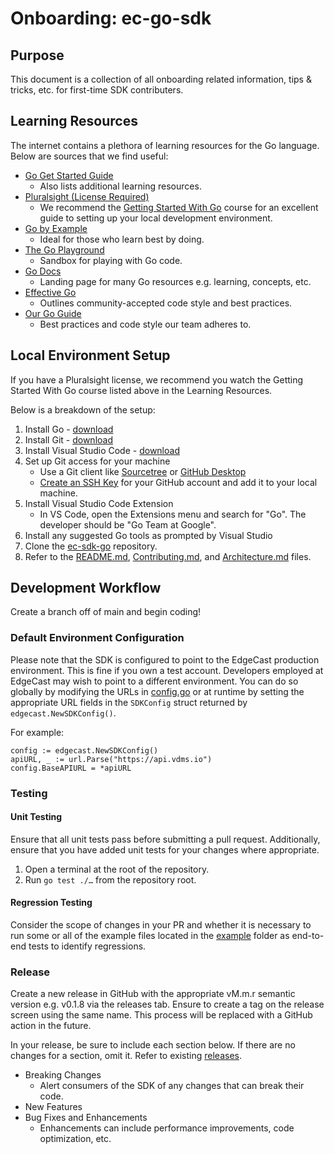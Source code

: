 # Onboarding: ec-go-sdk

## Purpose
This document is a collection of all onboarding related information, tips & 
tricks, etc. for first-time SDK contributers.

## Learning Resources
The internet contains a plethora of learning resources for the Go language. 
Below are sources that we find useful:
- [Go Get Started Guide](https://go.dev/learn/)
    - Also lists additional learning resources.
- [Pluralsight (License Required)](https://www.pluralsight.com/)
    - We recommend the [Getting Started With Go](https://app.pluralsight.com/library/courses/getting-started-with-go/) course for an excellent guide to setting up your 
    local development environment.
- [Go by Example](https://gobyexample.com/)
    - Ideal for those who learn best by doing.
- [The Go Playground](https://go.dev/play/)
    - Sandbox for playing with Go code.
- [Go Docs](https://golang.org/doc/)
    - Landing page for many Go resources e.g. learning, concepts, etc.
- [Effective Go](https://go.dev/doc/effective_go)
    - Outlines community-accepted code style and best practices.
- [Our Go Guide](https://github.com/EdgeCast/ec-sdk-go/blob/main/Go.md)
    - Best practices and code style our team adheres to.

## Local Environment Setup
If you have a Pluralsight license, we recommend you watch the Getting Started 
With Go course listed above in the Learning Resources.

Below is a breakdown of the setup:
1. Install Go - [download](https://go.dev/dl/)
2. Install Git - [download](https://git-scm.com/downloads)
3. Install Visual Studio Code - [download](https://code.visualstudio.com/download)
4. Set up Git access for your machine
    - Use a Git client like [Sourcetree](https://www.sourcetreeapp.com/) or
    [GitHub Desktop](https://desktop.github.com/)
    - [Create an SSH Key](https://docs.github.com/en/authentication/connecting-to-github-with-ssh) 
    for your GitHub account and add it to your local machine.
5. Install Visual Studio Code Extension
    - In VS Code, open the Extensions menu and search for "Go". The developer 
    should be "Go Team at Google".
6. Install any suggested Go tools as prompted by Visual Studio
7. Clone the [ec-sdk-go](https://github.com/EdgeCast/ec-sdk-go) repository.
8. Refer to the [README.md](README.md), [Contributing.md](Contributing.md), and 
[Architecture.md](Architecture.md) files.

## Development Workflow
Create a branch off of main and begin coding! 

### Default Environment Configuration
Please note that the SDK is configured to point to the EdgeCast production 
environment. This is fine if you own a test account. Developers employed at 
EdgeCast may wish to point to a different environment. You can do so globally by 
modifying the URLs in [config.go](edgecast/config.go) or at runtime by setting 
the appropriate URL fields in the `SDKConfig` struct returned by 
`edgecast.NewSDKConfig()`. 

For example:
```
config := edgecast.NewSDKConfig()
apiURL, _ := url.Parse("https://api.vdms.io")
config.BaseAPIURL = *apiURL
```

### Testing
#### Unit Testing
Ensure that all unit tests pass before submitting a pull request. Additionally, 
ensure that you have added unit tests for your changes where appropriate.

1. Open a terminal at the root of the repository.
2. Run `go test ./…` from the repository root. 

#### Regression Testing
Consider the scope of changes in your PR and whether it is necessary to run some 
or all of the example files located in the [example](example) folder as 
end-to-end tests to identify regressions.

### Release
Create a new release in GitHub with the appropriate vM.m.r semantic version e.g. 
v0.1.8 via the releases tab. Ensure to create a tag on the release screen using 
the same name. This process will be replaced with a GitHub action in the future.

In your release, be sure to include each section below. If there are no changes
for a section, omit it. Refer to existing 
[releases](https://github.com/EdgeCast/ec-sdk-go/releases).
- Breaking Changes
    - Alert consumers of the SDK of any changes that can break their code.
- New Features
- Bug Fixes and Enhancements
    - Enhancements can include performance improvements, code optimization, etc.
